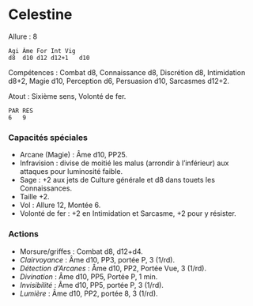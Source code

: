 # Celestine

Allure : 8

	Agi	Âme	For	Int	Vig
	d8	d10	d12	d12+1	d10

Compétences : Combat d8, Connaissance d8, Discrétion d8, Intimidation d8+2, Magie d10, Perception d6, Persuasion d10, Sarcasmes d12+2.

Atout : Sixième sens, Volonté de fer.

	PAR	RES
	6	9

### Capacités spéciales
- Arcane (Magie) : Âme d10, PP25.
- Infravision : divise de moitié les malus (arrondir à l’inférieur) aux attaques pour luminosité faible.
- Sage : +2 aux jets de Culture générale et d8 dans touets les Connaissances.
- Taille +2.
- Vol : Allure 12, Montée 6.
- Volonté de fer : +2 en Intimidation et Sarcasme, +2 pour y résister.

### Actions
- Morsure/griffes : Combat d8, d12+d4.
- _Clairvoyance_ : Âme d10, PP3, portée P, 3 (1/rd).
- _Détection d’Arcanes_ : Âme d10, PP2, Portée Vue, 3 (1/rd).
- _Divination_ : Âme d10, PP5, Portée P, 1 min.
- _Invisibilité_ : Âme d10, PP5, portée P, 3 (1/rd).
- _Lumière_ : Âme d10, PP2, portée 8, 3 (1/rd).